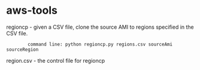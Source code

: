 # aws-tools

regioncp - given a CSV file, clone the source AMI to regions specified in the CSV file.

            command line: python regioncp.py regions.csv sourceAmi sourceRegion

region.csv - the control file for regioncp
